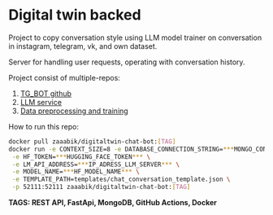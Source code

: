 # Digital twin backed

Project to copy conversation style using LLM model trainer on conversation in
instagram, telegram, vk, and own dataset.

Server for handling user requests, operating with conversation history.

Project consist of multiple-repos:

1. [TG_BOT github](https://github.com/zaaabik/digital-twin-tg-bot)
2. [LLM service](https://github.com/zaaabik/digital-twin-llm-backend)
3. [Data preprocessing and training](https://github.com/zaaabik/digital-twin)

How to run this repo:

```bash
docker pull zaaabik/digitaltwin-chat-bot:[TAG]
docker run -e CONTEXT_SIZE=8 -e DATABASE_CONNECTION_STRING=***MONGO_CONNECTION_STRING*** \
 -e HF_TOKEN=***HUGGING_FACE_TOKEN*** \
 -e LM_API_ADDRESS=***IP_ADRESS_LLM_SERVER*** \
 -e MODEL_NAME=***HF_MODEL_NAME*** \
 -e TEMPLATE_PATH=templates/chat_conversation_template.json \
 -p 52111:52111 zaaabik/digitaltwin-chat-bot:[TAG]
```

**TAGS: REST API, FastApi, MongoDB, GitHub Actions, Docker**
